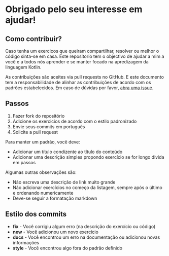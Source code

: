 # Obrigado pelo seu interesse em ajudar!

## Como contribuir?

Caso tenha um exercicos que queiram compartilhar, resolver ou melhor o código sinta-se em casa.
Este repositorio tem o objectivo de ajudar a mim a você e a todos nós aprender e se manter focado na apredizagem da linguagem Kotlin.

As contribuições são aceites via pull requests no GitHub. E este documento tem a responsabilidade de alinhar as contribuições de acordo com os padrões estabelecidos. Em caso de dúvidas por favor, [abra uma issue](https://github.com/an-jorge/Learning-Kotlin/issues).

## Passos

1. Fazer fork do repositório
2. Adicione os exercicios de acordo com o estilo padronizado
3. Envie seus commits em português
4. Solicite a pull request

Para manter um padrão, você deve:

- Adicionar um título condizente ao título do conteúdo
- Adicionar uma descrição simples propondo exercício se for longo divida em passos

Algumas outras observações são:

- Não escreva uma descrição de link muito grande
- Não adicionar exercícios no começo da listagem, sempre após o último e ordenando numericamente
- Deve-se seguir a formatação markdown

## Estilo dos commits

- **fix** - Você corrigiu algum erro (na descrição do exercício ou código)
- **new** - Você adicionou um novo exercício
- **docs** - Você encontrou um erro na documentação ou adicionou novas informações
- **style** - Você encontrou algo fora do padrão definido
